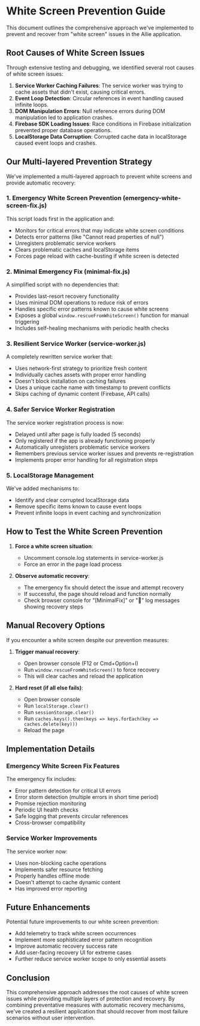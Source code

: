 # White Screen Prevention Guide

This document outlines the comprehensive approach we've implemented to prevent and recover from "white screen" issues in the Allie application.

## Root Causes of White Screen Issues

Through extensive testing and debugging, we identified several root causes of white screen issues:

1. **Service Worker Caching Failures**: The service worker was trying to cache assets that didn't exist, causing critical errors.
2. **Event Loop Detection**: Circular references in event handling caused infinite loops.
3. **DOM Manipulation Errors**: Null reference errors during DOM manipulation led to application crashes.
4. **Firebase SDK Loading Issues**: Race conditions in Firebase initialization prevented proper database operations.
5. **LocalStorage Data Corruption**: Corrupted cache data in localStorage caused event loops and crashes.

## Our Multi-layered Prevention Strategy

We've implemented a multi-layered approach to prevent white screens and provide automatic recovery:

### 1. Emergency White Screen Prevention (emergency-white-screen-fix.js)

This script loads first in the application and:
- Monitors for critical errors that may indicate white screen conditions
- Detects error patterns (like "Cannot read properties of null")
- Unregisters problematic service workers
- Clears problematic caches and localStorage items
- Forces page reload with cache-busting if white screen is detected

### 2. Minimal Emergency Fix (minimal-fix.js)

A simplified script with no dependencies that:
- Provides last-resort recovery functionality
- Uses minimal DOM operations to reduce risk of errors
- Handles specific error patterns known to cause white screens
- Exposes a global `window.rescueFromWhiteScreen()` function for manual triggering
- Includes self-healing mechanisms with periodic health checks

### 3. Resilient Service Worker (service-worker.js)

A completely rewritten service worker that:
- Uses network-first strategy to prioritize fresh content
- Individually caches assets with proper error handling
- Doesn't block installation on caching failures
- Uses a unique cache name with timestamp to prevent conflicts
- Skips caching of dynamic content (Firebase, API calls)

### 4. Safer Service Worker Registration

The service worker registration process is now:
- Delayed until after page is fully loaded (5 seconds)
- Only registered if the app is already functioning properly
- Automatically unregisters problematic service workers
- Remembers previous service worker issues and prevents re-registration
- Implements proper error handling for all registration steps

### 5. LocalStorage Management

We've added mechanisms to:
- Identify and clear corrupted localStorage data
- Remove specific items known to cause event loops
- Prevent infinite loops in event caching and synchronization

## How to Test the White Screen Prevention

1. **Force a white screen situation**: 
   - Uncomment console.log statements in service-worker.js
   - Force an error in the page load process

2. **Observe automatic recovery**:
   - The emergency fix should detect the issue and attempt recovery
   - If successful, the page should reload and function normally
   - Check browser console for "[MinimalFix]" or "🛟" log messages showing recovery steps

## Manual Recovery Options

If you encounter a white screen despite our prevention measures:

1. **Trigger manual recovery**:
   - Open browser console (F12 or Cmd+Option+I)
   - Run `window.rescueFromWhiteScreen()` to force recovery
   - This will clear caches and reload the application

2. **Hard reset (if all else fails)**:
   - Open browser console
   - Run `localStorage.clear()`
   - Run `sessionStorage.clear()`
   - Run `caches.keys().then(keys => keys.forEach(key => caches.delete(key)))`
   - Reload the page

## Implementation Details

### Emergency White Screen Fix Features

The emergency fix includes:
- Error pattern detection for critical UI errors
- Error storm detection (multiple errors in short time period)
- Promise rejection monitoring
- Periodic UI health checks
- Safe logging that prevents circular references
- Cross-browser compatibility

### Service Worker Improvements

The service worker now:
- Uses non-blocking cache operations
- Implements safer resource fetching
- Properly handles offline mode
- Doesn't attempt to cache dynamic content
- Has improved error reporting

## Future Enhancements

Potential future improvements to our white screen prevention:
- Add telemetry to track white screen occurrences
- Implement more sophisticated error pattern recognition
- Improve automatic recovery success rate
- Add user-facing recovery UI for extreme cases
- Further reduce service worker scope to only essential assets

## Conclusion

This comprehensive approach addresses the root causes of white screen issues while providing multiple layers of protection and recovery. By combining preventative measures with automatic recovery mechanisms, we've created a resilient application that should recover from most failure scenarios without user intervention.